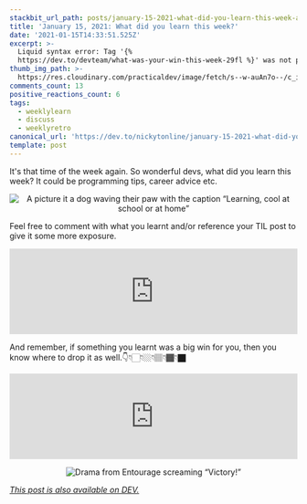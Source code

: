 ```yaml
---
stackbit_url_path: posts/january-15-2021-what-did-you-learn-this-week-aon
title: 'January 15, 2021: What did you learn this week?'
date: '2021-01-15T14:33:51.525Z'
excerpt: >-
  Liquid syntax error: Tag '{%
  https://dev.to/devteam/what-was-your-win-this-week-29fl %}' was not prop...
thumb_img_path: >-
  https://res.cloudinary.com/practicaldev/image/fetch/s--w-auAn7o--/c_imagga_scale,f_auto,fl_progressive,h_420,q_auto,w_1000/https://dev-to-uploads.s3.amazonaws.com/i/10djj87jd1dpp154xbaa.png
comments_count: 13
positive_reactions_count: 6
tags:
  - weeklylearn
  - discuss
  - weeklyretro
canonical_url: 'https://dev.to/nickytonline/january-15-2021-what-did-you-learn-this-week-aon'
template: post
---
```

It's that time of the week again. So wonderful devs, what did you learn this week? It could be programming tips, career advice etc.

<center>

![A picture it a dog waving their paw with the caption “Learning, cool at school or at home”](https://media.giphy.com/media/1xpm1nTQiRL96Di3Q6/giphy.gif)
</center>

Feel free to comment with what you learnt and/or reference your TIL post to give it some more exposure.


<iframe class="liquidTag" src="https://dev.to/embed/tag?args=todayilearned" style="border: 0; width: 100%;"></iframe>


And remember, if something you learnt was a big win for you, then you know where to drop it as well.👇👇🏻👇🏼👇🏽👇🏾👇🏿


<iframe class="liquidTag" src="https://dev.to/embed/https://dev.to/devteam/what-was-your-win-this-week-29fl?args=" style="border: 0; width: 100%;"></iframe>


<center>

![Drama from Entourage screaming “Victory!”](https://media.giphy.com/media/lnlAifQdenMxW/giphy.gif)
</center>

*[This post is also available on DEV.](https://dev.to/nickytonline/january-15-2021-what-did-you-learn-this-week-aon)*


<script>
const parent = document.getElementsByTagName('head')[0];
const script = document.createElement('script');
script.type = 'text/javascript';
script.src = 'https://cdnjs.cloudflare.com/ajax/libs/iframe-resizer/4.1.1/iframeResizer.min.js';
script.charset = 'utf-8';
script.onload = function() {
    window.iFrameResize({}, '.liquidTag');
};
parent.appendChild(script);
</script>    

